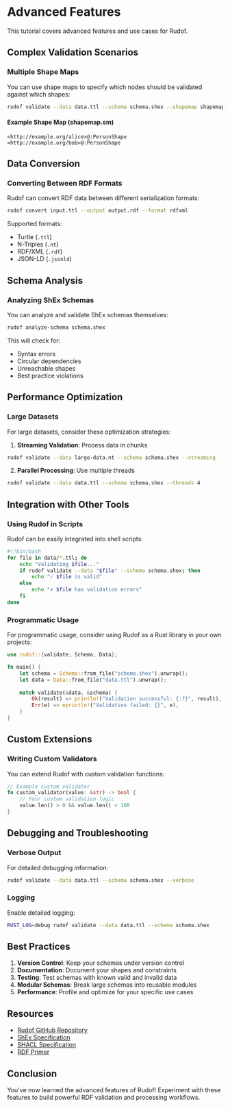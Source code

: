 # Advanced Features

This tutorial covers advanced features and use cases for Rudof.

## Complex Validation Scenarios

### Multiple Shape Maps

You can use shape maps to specify which nodes should be validated against which shapes:

```bash
rudof validate --data data.ttl --schema schema.shex --shapemap shapemap.sm
```

#### Example Shape Map (shapemap.sm)

```
<http://example.org/alice>@:PersonShape
<http://example.org/bob>@:PersonShape
```

## Data Conversion

### Converting Between RDF Formats

Rudof can convert RDF data between different serialization formats:

```bash
rudof convert input.ttl --output output.rdf --format rdfxml
```

Supported formats:
- Turtle (`.ttl`)
- N-Triples (`.nt`)
- RDF/XML (`.rdf`)
- JSON-LD (`.jsonld`)

## Schema Analysis

### Analyzing ShEx Schemas

You can analyze and validate ShEx schemas themselves:

```bash
rudof analyze-schema schema.shex
```

This will check for:
- Syntax errors
- Circular dependencies
- Unreachable shapes
- Best practice violations

## Performance Optimization

### Large Datasets

For large datasets, consider these optimization strategies:

1. **Streaming Validation**: Process data in chunks

```bash
rudof validate --data large-data.nt --schema schema.shex --streaming
```

2. **Parallel Processing**: Use multiple threads

```bash
rudof validate --data data.ttl --schema schema.shex --threads 4
```

## Integration with Other Tools

### Using Rudof in Scripts

Rudof can be easily integrated into shell scripts:

```bash
#!/bin/bash
for file in data/*.ttl; do
    echo "Validating $file..."
    if rudof validate --data "$file" --schema schema.shex; then
        echo "✓ $file is valid"
    else
        echo "✗ $file has validation errors"
    fi
done
```

### Programmatic Usage

For programmatic usage, consider using Rudof as a Rust library in your own projects:

```rust
use rudof::{validate, Schema, Data};

fn main() {
    let schema = Schema::from_file("schema.shex").unwrap();
    let data = Data::from_file("data.ttl").unwrap();
    
    match validate(&data, &schema) {
        Ok(result) => println!("Validation successful: {:?}", result),
        Err(e) => eprintln!("Validation failed: {}", e),
    }
}
```

## Custom Extensions

### Writing Custom Validators

You can extend Rudof with custom validation functions:

```rust
// Example custom validator
fn custom_validator(value: &str) -> bool {
    // Your custom validation logic
    value.len() > 0 && value.len() < 100
}
```

## Debugging and Troubleshooting

### Verbose Output

For detailed debugging information:

```bash
rudof validate --data data.ttl --schema schema.shex --verbose
```

### Logging

Enable detailed logging:

```bash
RUST_LOG=debug rudof validate --data data.ttl --schema schema.shex
```

## Best Practices

1. **Version Control**: Keep your schemas under version control
2. **Documentation**: Document your shapes and constraints
3. **Testing**: Test schemas with known valid and invalid data
4. **Modular Schemas**: Break large schemas into reusable modules
5. **Performance**: Profile and optimize for your specific use cases

## Resources

- [Rudof GitHub Repository](https://github.com/rudof-project/rudof)
- [ShEx Specification](http://shex.io/)
- [SHACL Specification](https://www.w3.org/TR/shacl/)
- [RDF Primer](https://www.w3.org/TR/rdf11-primer/)

## Conclusion

You've now learned the advanced features of Rudof! Experiment with these features to build powerful RDF validation and processing workflows.
